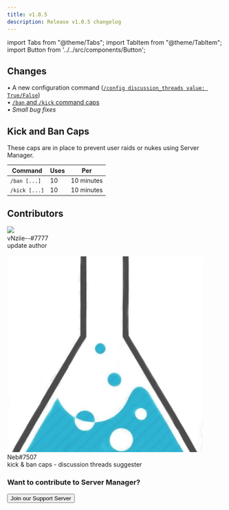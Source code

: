 ```yaml
---
title: v1.0.5
description: Release v1.0.5 changelog
---
```


import Tabs from "@theme/Tabs";
import TabItem from "@theme/TabItem";
import Button from '../../src/components/Button';

## Changes

<Tabs>
  <TabItem value="new-features-tab" label="New Features" default>
    • A new configuration command (<a href="../documentation/configurations#suggestion-configurations"><code>/config discussion_threads value: True/False</code></a>)
    <br/>
    • <a href="#kick-and-ban-caps"><code>/ban</code> and <code>/kick</code> command caps</a>
    <br/>
  </TabItem>

  <TabItem value="bugs-tab" label="Bug Fixes">
    • <em>Small bug fixes</em>
  </TabItem>
</Tabs>

## Kick and Ban Caps
These caps are in place to prevent user raids or nukes using Server Manager.

| Command | Uses | Per |
| ----------------------- | ----------- | ----------- |
| <code>/ban [...]</code> | 10 | 10 minutes |
| <code>/kick [...]</code> | 10 | 10 minutes |

## Contributors

<div className="user_box">
  <img className="profile-picture-avatar" src="../img/nziie.png"/>
  <div className="name">
    vNziie--#7777
  </div>
  <div className="comment">
    update author
  </div>
</div>
<br/>
<div className="user_box">
  <img className="profile-picture-avatar" src="../../img/neb.png"/>
  <div className="name">
    Neb#7507
  </div>
  <div className="comment">
    kick & ban caps - discussion threads suggester
  </div>
</div>

<h3>Want to contribute to Server Manager?</h3>

<div className="pyc-hero__actions">
  <Button link="https://discord.gg/6bCKvP24kb">Join our Support Server</Button>
</div>



